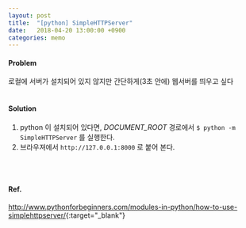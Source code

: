 ```yaml
---
layout: post
title:  "[python] SimpleHTTPServer"
date:   2018-04-20 13:00:00 +0900
categories: memo
---
```

#### Problem
로컬에 서버가 설치되어 있지 않지만 간단하게(3초 안에) 웹서버를 띄우고 싶다
<br>
<br>

#### Solution
1. python 이 설치되어 있다면,  _DOCUMENT_ROOT_ 경로에서 `$ python -m SimpleHTTPServer` 를 실행한다.
2. 브라우져에서 `http://127.0.0.1:8000` 로 붙어 본다.
<br>
<br>

#### Ref.
<http://www.pythonforbeginners.com/modules-in-python/how-to-use-simplehttpserver/>{:target="_blank"}
